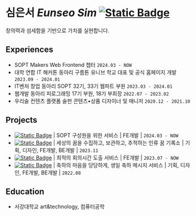 # 심은서 *Eunseo Sim* <a href="https://love2luck.vercel.app/"><img alt="Static Badge" src="https://img.shields.io/badge/%EB%B0%A9%EB%AA%85%EB%A1%9D%EC%9D%84_%EB%82%A8%EA%B2%A8%EB%B3%B4%EC%84%B8%EC%9A%94-green?style=for-the-badge&logo=stackexchange&logoColor=%23fff"></a>
창의력과 섬세함을 기반으로 가치를 실현합니다.


</a>

## Experiences
- SOPT Makers Web Frontend 챕터 `2024.03 - NOW`
- 대학 연합 IT 해커톤 동아리 구름톤 유니브 학교 대표 및 공식 홈페이지 개발 `2023.09 - 2024.01`
- IT벤처 창업 동아리 SOPT 32기, 33기 웹파트 부원 `2023.03 - 2024.01`
- 웹개발 동아리 피로그래밍 17기 부원, 18기 부회장 `2022.07 - 2023.02`
- 우리술 컨텐츠 플랫폼 술펀 콘텐츠•상품 디자이너 및 매니저 `2020.12 - 2021.10`

## Projects
- <a href="https://github.com/sopt-makers/sopt-playground-frontend"><img alt="Static Badge" src="https://img.shields.io/badge/SOPT_Playground-gray?style=flat-square"></a> | SOPT 구성원을 위한 서비스 | FE개발 | `2024.03 - NOW`
- <a href="https://github.com/simeunseo/WHERE_IS_POLAR"><img alt="Static Badge" src="https://img.shields.io/badge/WHERE_IS_POLAR-gray?style=flat-square"></a> | 세상의 꿈을 수집하고, 보관하고, 추적하는 인류 꿈 기록소 | 기획, 디자인, FE개발, BE개발 | `2023.11`
- <a href="https://github.com/ASAP-as-soon-as-possible/ASAP_Client"><img alt="Static Badge" src="https://img.shields.io/badge/ASAP-gray?style=flat-square"></a> | 최적의 회의시간 도출 서비스 | FE개발 | `2023.07 - NOW`
- <a href="https://github.com/Piro17-Project-Birthday/Piro17-Project-Birthday"><img alt="Static Badge" src="https://img.shields.io/badge/%EC%B6%94%EC%B9%B4%ED%8F%AC%EC%B9%B4-gray?style=flat-square"></a> | 축하의 마음을 당당하게, 생일 축하 메시지 서비스 | 기획, 디자인, FE개발, BE개발 | `2022.08`

## Education
- 서강대학교 art&technology, 컴퓨터공학
